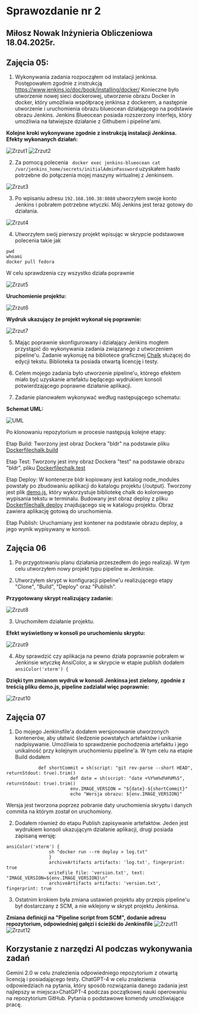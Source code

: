 # Sprawozdanie nr 2

## Miłosz Nowak Inżynieria Obliczeniowa 18.04.2025r.

## Zajęcia 05:

1. Wykonywania zadania rozpocząłem od instalacji jenkinsa. Postępowałem zgodnie z instrukcją https://www.jenkins.io/doc/book/installing/docker/
Konieczne było utworzenie nowej sieci dockerowej, utworzenie obrazu Docker in docker, który umożliwia współpracę jenkinsa z dockerem, a następnie utworzenie i uruchomienia obrazu blueocean działającego na podstawie obrazu Jenkins. Jenkins Blueocean posiada rozszerzony interfejs, który umożliwia na łatwiejsze działanie z Githubem i pipeline'ami.

**Kolejne kroki wykonywane zgodnie z instrukcją instalacji Jenkinsa. Efekty wykonanych działań:**

![Zrzut1](screenshots/Zrzut1.png)
![Zrzut2](screenshots/Zrzut2.png)

2. Za pomocą polecenia ``` docker exec jenkins-blueocean cat /var/jenkins_home/secrets/initialAdminPassword```
uzyskałem hasło potrzebne do połączenia mojej maszyny wirtualnej z Jenkinsem.

![Zrzut3](screenshots/Zrzut3.png)

3. Po wpisaniu adresu ```192.168.100.38:8080```
utworzyłem swoje konto Jenkins i pobrałem potrzebne wtyczki. Mój Jenkins jest teraz gotowy do działania.

![Zrzut4](screenshots/Zrzut4.png)

4. Utworzyłem swój pierwszy projekt wpisując w skrypcie podstawowe polecenia takie jak
```
pwd
whoami
docker pull fedora
```
W celu sprawdzenia czy wszystko działa poprawnie

![Zrzut5](screenshots/Zrzut5.png)

**Uruchomienie projektu:**

![Zrzut6](screenshots/Zrzut6.png)


**Wydruk ukazujący że projekt wykonał się poprawnie:**

![Zrzut7](screenshots/Zrzut7.png)

5. Mając poprawnie skonfigurowany i działający Jenkins mogłem przystąpić do wykonywania zadania związanego z utworzeniem pipeline'u.
Zadanie wykonuję na bibliotece graficznej [Chalk](https://github.com/chalk/chalk.git) służącej do edycji tekstu. Biblioteka ta posiada otwartą licencję i testy.

6. Celem mojego zadania było utworzenie pipeline'u, którego efektem miało być uzyskanie artefaktu będącego wydrukiem konsoli potwierdzającego poprawne działanie aplikacji.

7. Zadanie planowałem wykonywać według następującego schematu:


**Schemat UML:**

![UML](screenshots/UML.png)

Po klonowaniu repozytorium w procesie następują kolejne etapy:

Etap Build:
Tworzony jest obraz Dockera "bldr" na podstawie pliku [Dockerfilechalk.build](files/Dockerfilechalk.build)

Etap Test:
Tworzony jest inny obraz Dockera "test" na podstawie obrazu "bldr", pliku [Dockerfilechalk.test](files/Dockerfilechalk.test)

Etap Deploy:
W kontenerze bldr kopiowany jest katalog node_modules powstały po zbudowaniu aplikacji do katalogu projektu (/output).
Tworzony jest plik [demo.js](files/demo.js), który wykorzystuje bibliotekę chalk do kolorowego wypisania tekstu w terminalu.
Budowany jest obraz deploy z pliku [Dockerfilechalk.deploy](files/Dockerfilechalk.deploy) znajdującego się w katalogu projektu. Obraz zawiera aplikację gotową do uruchomienia.

Etap Publish:
Uruchamiany jest kontener na podstawie obrazu deploy, a jego wynik wypisywany w konsoli.

## Zajęcia 06

1. Po przygotowaniu planu działania przeszedłem do jego realizaji. W tym celu utworzyłem nowy projekt typu pipeline w Jenkinsie.

2. Utworzyłem skrypt w konfiguracji pipeline'u realizującego etapy "Clone", "Build", "Deploy" oraz "Publish".

**Przygotowany skrypt realizujący zadanie:**

![Zrzut8](screenshots/Zrzut8.png)

3. Uruchomiłem działanie projektu.

**Efekt wyświetlony w konsoli po uruchomieniu skryptu:**

![Zrzut9](screenshots/Zrzut9.png)

4. Aby sprawdzić czy aplikacja na pewno działa poprawnie pobrałem w Jenkinsie wtyczkę AnsiColor, a w skrypcie w etapie publish dodałem ```ansiColor('xterm') {```

**Dzięki tym zmianom wydruk w konsoli Jenkinsa jest zielony, zgodnie z treścią pliku demo.js, pipeline zadziałał więc poprawnie:**

![Zrzut10](screenshots/Zrzut10.png)

## Zajęcia 07

1. Do mojego Jenkinsfile'a dodałem wersjonowanie utworzonych kontenerów, aby ułatwić śledzenie powstałych artefaktów i unikanie nadpisywanie. Umożliwia to sprawdzenie pochodzenia artefaktu i jego unikalność przy kolejnym uruchomieniu pipeline'a. W tym celu na etapie Build dodałem
```
 			def shortCommit = sh(script: "git rev-parse --short HEAD", returnStdout: true).trim()
                        def date = sh(script: "date +%Y%m%d%H%M%S", returnStdout: true).trim()
                        env.IMAGE_VERSION = "${date}-${shortCommit}"
                        echo "Wersja obrazu: ${env.IMAGE_VERSION}"
```
Wersja jest tworzona poprzez pobranie daty uruchomienia skryptu i danych commita na którym został on uruchomiony.

2. Dodałem również do etapu Publish zapisywanie artefaktów. Jeden jest wydrukiem konsoli ukazującym działanie aplikacji, drugi posiada zapisaną wersję:
```
ansiColor('xterm') {
                sh "docker run --rm deploy > log.txt"
                }
                archiveArtifacts artifacts: 'log.txt', fingerprint: true
                writeFile file: 'version.txt', text: "IMAGE_VERSION=${env.IMAGE_VERSION}\n"
                archiveArtifacts artifacts: 'version.txt', fingerprint: true
```
3. Ostatnim krokiem była zmiana ustawień projektu aby przepis pipeline'u był dostarczany z SCM, a nie wklejony w skrypt projektu Jenkinsa.

**Zmiana definicji na "Pipeline script from SCM", dodanie adresu repozytorium, odpowiedniej gałęzi i ścieżki do Jenkinsfile**
![Zrzut11](screenshots/Zrzut11.png)
![Zrzut12](screenshots/Zrzut12.png) 


## Korzystanie z narzędzi AI podczas wykonywania zadań

Gemini 2.0 w celu znalezienia odpowiedniego repozytorium z otwartą licencją i posiadającego testy.
ChatGPT-4 w celu znalezienia odpowiedziach na pytania, który sposób rozwiązania danego zadania jest najlepszy w miejsca>ChatGPT-4 podczas początkowej nauki operowaniu na repozytorium GitHub. Pytania o podstawowe komendy umożliwiające pracę.
